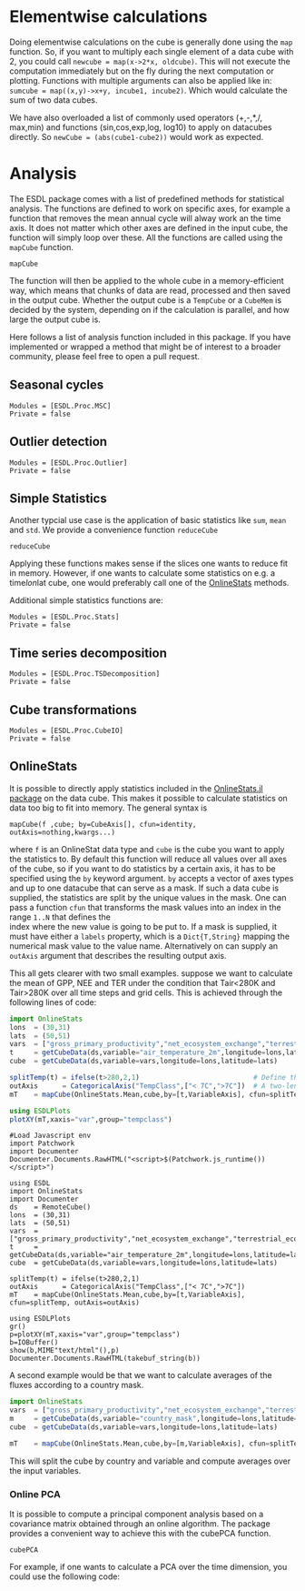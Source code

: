 # Elementwise calculations

Doing elementwise calculations on the cube is generally done using the `map` function. So, if you want to multiply each
single element of a data cube with 2, you could call `newcube = map(x->2*x, oldcube)`. This will not execute the computation
immediately but on the fly during the next computation or plotting. Functions with multiple arguments can also be applied like in:
`sumcube = map((x,y)->x+y, incube1, incube2)`. Which would calculate the sum of two data cubes.

We have also overloaded a list of commonly used operators (+,-,\*,/, max,min) and functions (sin,cos,exp,log, log10) to apply on
datacubes directly. So `newCube = (abs(cube1-cube2))` would work as expected.


# Analysis

The ESDL package comes with a list of predefined methods for statistical analysis.
The functions are defined to work on specific axes, for example a function that removes the
mean annual cycle will alway work an the time axis. It does not matter which other axes are defined
in the input cube, the function will simply loop over these.
All the functions are called using the `mapCube` function.

```@docs
mapCube
```

The function will then be applied to the whole cube
in a memory-efficient way, which means that chunks of data are read, processed and then saved in
the output cube. Whether the output cube is a `TempCube` or a `CubeMem` is decided by the system,
depending on if the calculation is parallel, and how large the output cube is.

Here follows a list of analysis function included in this package. If you have implemented or wrapped a method
that might be of interest to a broader community, please feel free to open a pull request.

## Seasonal cycles

```@autodocs
Modules = [ESDL.Proc.MSC]
Private = false
```


## Outlier detection

```@autodocs
Modules = [ESDL.Proc.Outlier]
Private = false
```


## Simple Statistics

Another typcial use case is the application of basic statistics like `sum`, `mean` and `std`.
We provide a convenience function `reduceCube`  

```@docs
reduceCube
```

Applying these functions makes sense if the slices one wants to reduce fit in memory. However,
if one wants to calculate some statistics on e.g. a time*lon*lat cube, one would preferably
call one of the [OnlineStats](@ref) methods.  

Additional simple statistics functions are:

```@autodocs
Modules = [ESDL.Proc.Stats]
Private = false
```


## Time series decomposition
```@autodocs
Modules = [ESDL.Proc.TSDecomposition]
Private = false
```

## Cube transformations
```@autodocs
Modules = [ESDL.Proc.CubeIO]
Private = false
```

## OnlineStats

It is possible to directly apply statistics included in the [OnlineStats.jl package](https://github.com/joshday/OnlineStats.jl)
on the data cube. This makes it possible to calculate statistics on data too big to fit into memory. The general syntax is

```
mapCube(f ,cube; by=CubeAxis[], cfun=identity, outAxis=nothing,kwargs...)
```

where `f` is an OnlineStat data type and `cube` is the cube you want to apply the statistics to.
By default this function will reduce all values over all axes of the cube, so if you want to do
statistics by a certain axis, it has to be specified using the `by` keyword argument.
`by` accepts a vector of axes types and up to one datacube that can serve as a mask. If such
a data cube is supplied, the statistics are split by the unique values in the mask. One can pass
a function `cfun` that transforms the mask values into an index in the range `1..N` that defines the   
index where the new value is going to be put to. If a mask is supplied, it must have either a `labels` property,
which is a `Dict{T,String}` mapping the numerical mask value to the value name. Alternatively on can supply an
`outAxis` argument that describes the resulting output axis.

This all gets clearer with two small examples. suppose we want to calculate the mean of GPP, NEE and TER
under the condition that Tair<280K and Tair>280K over all time steps and grid cells. This is achieved through the
following lines of code:

```julia
import OnlineStats
lons  = (30,31)
lats  = (50,51)
vars  = ["gross_primary_productivity","net_ecosystem_exchange","terrestrial_ecosystem_respiration"]
t     = getCubeData(ds,variable="air_temperature_2m",longitude=lons,latitude=lats)
cube  = getCubeData(ds,variable=vars,longitude=lons,latitude=lats)

splitTemp(t) = ifelse(t>280,2,1)                            # Define the classification function
outAxis      = CategoricalAxis("TempClass",["< 7C",">7C"])  # A two-length output axis, because there are two possible values
mT    = mapCube(OnlineStats.Mean,cube,by=[t,VariableAxis], cfun=splitTemp, outAxis=outAxis) # Of course we want to split by variable, too

using ESDLPlots
plotXY(mT,xaxis="var",group="tempclass")
```
```@eval
#Load Javascript env
import Patchwork
import Documenter
Documenter.Documents.RawHTML("<script>$(Patchwork.js_runtime())</script>")
```
```@eval
using ESDL
import OnlineStats
import Documenter
ds    = RemoteCube()
lons  = (30,31)
lats  = (50,51)
vars  = ["gross_primary_productivity","net_ecosystem_exchange","terrestrial_ecosystem_respiration"]
t     = getCubeData(ds,variable="air_temperature_2m",longitude=lons,latitude=lats)
cube  = getCubeData(ds,variable=vars,longitude=lons,latitude=lats)

splitTemp(t) = ifelse(t>280,2,1)
outAxis      = CategoricalAxis("TempClass",["< 7C",">7C"])
mT    = mapCube(OnlineStats.Mean,cube,by=[t,VariableAxis], cfun=splitTemp, outAxis=outAxis)

using ESDLPlots
gr()
p=plotXY(mT,xaxis="var",group="tempclass")
b=IOBuffer()
show(b,MIME"text/html"(),p)
Documenter.Documents.RawHTML(takebuf_string(b))
```

A second example would be that we want to calculate averages of the fluxes according to
a country mask.

```julia
import OnlineStats
vars  = ["gross_primary_productivity","net_ecosystem_exchange","terrestrial_ecosystem_respiration"]
m     = getCubeData(ds,variable="country_mask",longitude=lons,latitude=lats)
cube  = getCubeData(ds,variable=vars,longitude=lons,latitude=lats)

mT    = mapCube(OnlineStats.Mean,cube,by=[m,VariableAxis], cfun=splitTemp, outAxis=outAxis)
```

This will split the cube by country and variable and compute averages over the input variables.

### Online PCA

It is possible to compute a principal component analysis based on a covariance matrix obtained
through an online algorithm. The package provides a convenient way to achieve this with the
cubePCA function.

```@docs
cubePCA
```

For example, if one wants to calculate a PCA over the time dimension, you could use the following code:
